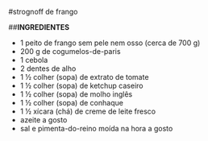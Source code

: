 #strognoff de frango
 
##**INGREDIENTES**
 - 1 peito de frango sem pele nem osso (cerca de 700 g)
 - 200 g de cogumelos-de-paris
 - 1 cebola
 - 2 dentes de alho
 - 1 ½ colher (sopa) de extrato de tomate
 - 1 ½ colher (sopa) de ketchup caseiro
 - 1 ½ colher (sopa) de molho inglês
 - 1 ½ colher (sopa) de conhaque
 - 1 ½ xícara (chá) de creme de leite fresco
 - azeite a gosto
 - sal e pimenta-do-reino moída na hora a gosto
